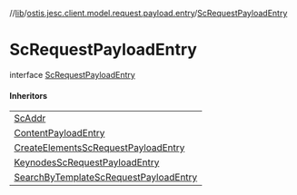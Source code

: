 //[lib](../../../index.md)/[ostis.jesc.client.model.request.payload.entry](../index.md)/[ScRequestPayloadEntry](index.md)

# ScRequestPayloadEntry

interface [ScRequestPayloadEntry](index.md)

#### Inheritors

| |
|---|
| [ScAddr](../../ostis.jesc.client.model.addr/-sc-addr/index.md) |
| [ContentPayloadEntry](../-content-payload-entry/index.md) |
| [CreateElementsScRequestPayloadEntry](../-create-elements-sc-request-payload-entry/index.md) |
| [KeynodesScRequestPayloadEntry](../-keynodes-sc-request-payload-entry/index.md) |
| [SearchByTemplateScRequestPayloadEntry](../-search-by-template-sc-request-payload-entry/index.md) |
